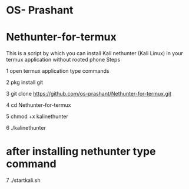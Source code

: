 #                              OS- Prashant
# Nethunter-for-termux
This is a script by which you can install Kali nethunter (Kali Linux) in your termux application without rooted phone
Steps

1 open termux application type commands

2 pkg install git

3 git clone https://github.com/os-prashant/Nethunter-for-termux.git

4 cd Nethunter-for-termux

5 chmod +x kalinethunter

6 ./kalinethunter
# after installing nethunter type command
  
7 ./startkali.sh
